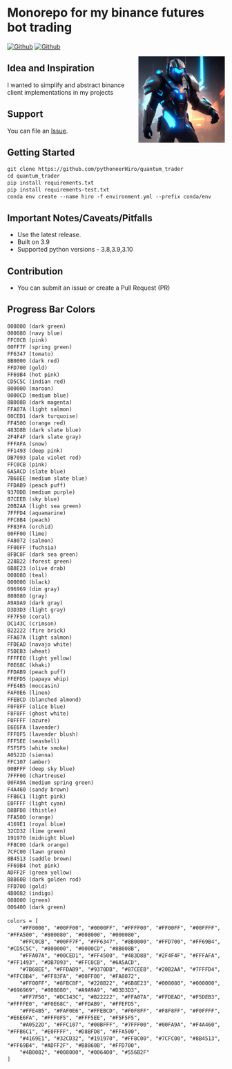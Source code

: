 # Monorepo for my binance futures bot trading

[![Github](https://github.com/pythoneerHiro/binance/actions/workflows/python-package.yml/badge.svg?branch=main)](https://github.com/pythoneerHiro/binance/actions/workflows/python-package.yml)
[![Github](https://github.com/pythoneerHiro/binance/actions/workflows/conda.yml/badge.svg?branch=main)](https://github.com/pythoneerHiro/binance/actions/workflows/conda.yml)

<span> <img  align="right" src="static/logo.png" width="200" height="200" /> </span>

## Idea and Inspiration

I wanted to simplify and abstract binance client implementations in my projects

## Support

You can file an [Issue](https://github.com/pythoneerHiro/quantum_trader/issues/new).

## Getting Started

```shell
git clone https://github.com/pythoneerHiro/quantum_trader
cd quantum_trader
pip install requirements.txt
pip install requirements-test.txt
conda env create --name hiro -f environment.yml --prefix conda/env
```

## Important Notes/Caveats/Pitfalls

- Use the latest release.
- Built on 3.9
- Supported python versions - 3.8,3.9,3.10

## Contribution

- You can submit an issue or create a Pull Request (PR)

## Progress Bar Colors

```bytes
008000 (dark green)
000080 (navy blue)
FFC0CB (pink)
00FF7F (spring green)
FF6347 (tomato)
8B0000 (dark red)
FFD700 (gold)
FF69B4 (hot pink)
CD5C5C (indian red)
800000 (maroon)
0000CD (medium blue)
8B008B (dark magenta)
FFA07A (light salmon)
00CED1 (dark turquoise)
FF4500 (orange red)
483D8B (dark slate blue)
2F4F4F (dark slate gray)
FFFAFA (snow)
FF1493 (deep pink)
DB7093 (pale violet red)
FFC0CB (pink)
6A5ACD (slate blue)
7B68EE (medium slate blue)
FFDAB9 (peach puff)
9370DB (medium purple)
87CEEB (sky blue)
20B2AA (light sea green)
7FFFD4 (aquamarine)
FFC8B4 (peach)
FF83FA (orchid)
00FF00 (lime)
FA8072 (salmon)
FF00FF (fuchsia)
8FBC8F (dark sea green)
228B22 (forest green)
6B8E23 (olive drab)
008080 (teal)
000000 (black)
696969 (dim gray)
808080 (gray)
A9A9A9 (dark gray)
D3D3D3 (light gray)
FF7F50 (coral)
DC143C (crimson)
B22222 (fire brick)
FFA07A (light salmon)
FFDEAD (navajo white)
F5DEB3 (wheat)
FFFFE0 (light yellow)
F0E68C (khaki)
FFDAB9 (peach puff)
FFEFD5 (papaya whip)
FFE4B5 (moccasin)
FAF0E6 (linen)
FFEBCD (blanched almond)
F0F8FF (alice blue)
F8F8FF (ghost white)
F0FFFF (azure)
E6E6FA (lavender)
FFF0F5 (lavender blush)
FFF5EE (seashell)
F5F5F5 (white smoke)
A0522D (sienna)
FFC107 (amber)
00BFFF (deep sky blue)
7FFF00 (chartreuse)
00FA9A (medium spring green)
F4A460 (sandy brown)
FFB6C1 (light pink)
E0FFFF (light cyan)
D8BFD8 (thistle)
FFA500 (orange)
4169E1 (royal blue)
32CD32 (lime green)
191970 (midnight blue)
FF8C00 (dark orange)
7CFC00 (lawn green)
8B4513 (saddle brown)
FF69B4 (hot pink)
ADFF2F (green yellow)
B8860B (dark golden rod)
FFD700 (gold)
4B0082 (indigo)
008000 (green)
006400 (dark green)

colors = [
    "#FF0000", "#00FF00", "#0000FF", "#FFFF00", "#FF00FF", "#00FFFF", "#FFA500", "#800080", "#008000", "#000080",
    "#FFC0CB", "#00FF7F", "#FF6347", "#8B0000", "#FFD700", "#FF69B4", "#CD5C5C", "#800000", "#0000CD", "#8B008B",
    "#FFA07A", "#00CED1", "#FF4500", "#483D8B", "#2F4F4F", "#FFFAFA", "#FF1493", "#DB7093", "#FFC0CB", "#6A5ACD",
    "#7B68EE", "#FFDAB9", "#9370DB", "#87CEEB", "#20B2AA", "#7FFFD4", "#FFC8B4", "#FF83FA", "#00FF00", "#FA8072",
    "#FF00FF", "#8FBC8F", "#228B22", "#6B8E23", "#008080", "#000000", "#696969", "#808080", "#A9A9A9", "#D3D3D3",
    "#FF7F50", "#DC143C", "#B22222", "#FFA07A", "#FFDEAD", "#F5DEB3", "#FFFFE0", "#F0E68C", "#FFDAB9", "#FFEFD5",
    "#FFE4B5", "#FAF0E6", "#FFEBCD", "#F0F8FF", "#F8F8FF", "#F0FFFF", "#E6E6FA", "#FFF0F5", "#FFF5EE", "#F5F5F5",
    "#A0522D", "#FFC107", "#00BFFF", "#7FFF00", "#00FA9A", "#F4A460", "#FFB6C1", "#E0FFFF", "#D8BFD8", "#FFA500",
    "#4169E1", "#32CD32", "#191970", "#FF8C00", "#7CFC00", "#8B4513", "#FF69B4", "#ADFF2F", "#B8860B", "#FFD700",
    "#4B0082", "#008000", "#006400", "#556B2F"
]
```